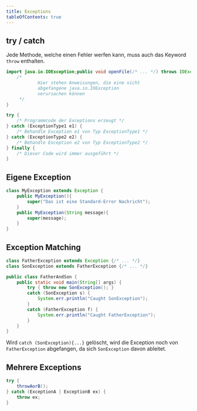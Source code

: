 ```yaml
---
title: Exceptions
tableOfContents: true
---
```


## try / catch

Jede Methode, welche einen Fehler werfen kann, muss auch das Keyword `throw` enthalten.
```java
import java.io.IOException;public void openFile(/* ... */) throws IOException {
    /*
            Hier stehen Anweisungen, die eine nicht 
            abgefangene java.io.IOException 
            verursachen können
     */
}
```

```java
try {
    /* Programmcode der Exceptions erzeugt */
} catch (ExceptionType1 e1) {
    /* Behandle Exception e1 von Typ ExceptionType1 */
} catch (ExceptionType2 e2) {
    /* Behandle Exception e2 von Typ ExceptionType2 */
} finally {
    /* Dieser Code wird immer ausgeführt */
} 
```

## Eigene Exception
```java
class MyException extends Exception {
    public MyException(){
        super("Das ist eine Standard-Error Nachricht");
    }
    public MyException(String message){
        super(message);
    }
}
```

## Exception Matching
```java
class FatherException extends Exception {/* ... */}
class SonException extends FatherException {/* ... */}

public class FatherAndSon {
    public static void main(String[] args) {
        try { throw new SonException(); }
        catch (SonException s) {
            System.err.println("Caught SonException");
        }
        catch (FatherException f) {
            System.err.println("Caught FatherException");
        }
    }
}
```
Wird `catch (SonException){...}` gelöscht, wird die Exception noch von `FatherException` abgefangen, da sich `SonException` davon ableitet.

## Mehrere Exceptions
```java
try {
    throwAorB();
} catch (ExceptionA | ExceptionB ex) {
    throw ex;
}
```